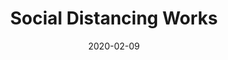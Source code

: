 ---
layout: project
path: "/social-distancing-works"
date: "2020-02-09"
title: "Social Distancing Works"
tags: [ Camera, ]
excerpt: "A preview of my first post"
---